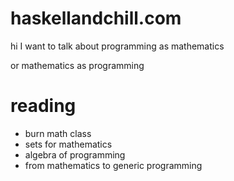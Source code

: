 # haskellandchill.com

hi I want to talk about programming as mathematics

or mathematics as programming


# reading

* burn math class
* sets for mathematics
* algebra of programming
* from mathematics to generic programming
